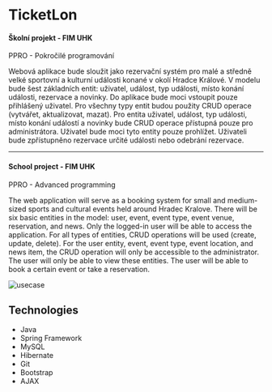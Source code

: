 # TicketLon
#### Školní projekt - FIM UHK
PPRO - Pokročilé programování

Webová aplikace bude sloužit jako rezervační systém pro malé a středně velké sportovní a kulturní události konané v okolí Hradce Králové. V modelu bude šest základních entit: uživatel, událost, typ události, místo konání události, rezervace a novinky. Do aplikace bude moci vstoupit pouze přihlášený uživatel. Pro všechny typy entit budou použity CRUD operace (vytvářet, aktualizovat, mazat). Pro entita uživatel, událost, typ události, místo konání událostí a novinky bude CRUD operace přístupná pouze pro administrátora. Uživatel bude moci tyto entity pouze prohlížet. Uživateli bude zpřístupněno rezervace určité události nebo odebrání rezervace.

<hr />

#### School project - FIM UHK
PPRO - Advanced programming

The web application will serve as a booking system for small and medium-sized sports and cultural events held around Hradec Kralove. There will be six basic entities in the model: user, event, event type, event venue, reservation, and news. Only the logged-in user will be able to access the application. For all types of entities, CRUD operations will be used (create, update, delete). For the user entity, event, event type, event location, and news item, the CRUD operation will only be accessible to the administrator. The user will only be able to view these entities. The user will be able to book a certain event or take a reservation.

![usecase](https://user-images.githubusercontent.com/25181243/32955155-71cd65e6-cbb5-11e7-8ba8-6d1fc7a69d22.png)

## Technologies
* Java
* Spring Framework
* MySQL
* Hibernate
* Git
* Bootstrap
* AJAX
